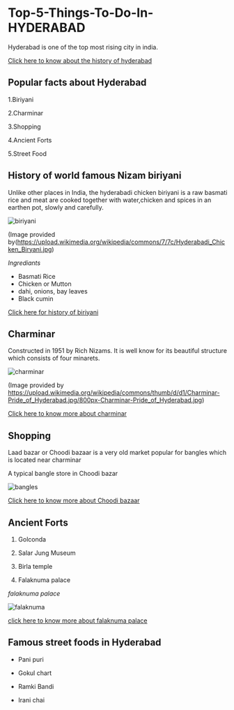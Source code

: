 # Top-5-Things-To-Do-In-HYDERABAD

Hyderabad is one of the top most rising city in india.

[Click here to know about the history of hyderabad](https://en.wikipedia.org/wiki/History_of_Hyderabad)

## Popular facts about Hyderabad

1.Biriyani

2.Charminar

3.Shopping

4.Ancient Forts

5.Street Food

## History of world famous Nizam biriyani

Unlike other places in India, the hyderabadi chicken biriyani is a raw basmati rice and meat are cooked together with water,chicken and spices in an earthen pot, slowly and carefully.

![biriyani](https://upload.wikimedia.org/wikipedia/commons/7/7c/Hyderabadi_Chicken_Biryani.jpg)

(Image provided by(https://upload.wikimedia.org/wikipedia/commons/7/7c/Hyderabadi_Chicken_Biryani.jpg)

 *Ingrediants*
- Basmati Rice
- Chicken or Mutton
- dahi, onions, bay leaves
- Black cumin

[Click here for history of biriyani](https://en.wikipedia.org/wiki/Hyderabadi_biryani)

## Charminar

Constructed in 1951 by Rich Nizams. It is well know for its beautiful structure which consists of four minarets.

![charminar](https://upload.wikimedia.org/wikipedia/commons/thumb/d/d1/Charminar-Pride_of_Hyderabad.jpg/800px-Charminar-Pride_of_Hyderabad.jpg)

(Image provided by https://upload.wikimedia.org/wikipedia/commons/thumb/d/d1/Charminar-Pride_of_Hyderabad.jpg/800px-Charminar-Pride_of_Hyderabad.jpg)

[Click here to know more about charminar](https://en.wikipedia.org/wiki/Charminar#Structure)

## Shopping

Laad bazar or Choodi bazaar is a very old market popular for bangles which is located near charminar

 A typical bangle store in Choodi bazar
 
 ![bangles](https://upload.wikimedia.org/wikipedia/commons/thumb/2/24/Laadbazar.jpg/800px-Laadbazar.jpg)
 
 [Click here to know more about Choodi bazaar](https://en.wikipedia.org/wiki/L)
 
 
## Ancient Forts

 1. Golconda
 
 2. Salar Jung Museum
 
 3. Birla temple
 
 4. Falaknuma palace
 
 *falaknuma palace*
 
 ![falaknuma](https://upload.wikimedia.org/wikipedia/commons/thumb/f/f3/Falaknuma_Palace_01.jpg/1920px-Falaknuma_Palace_01.jpg)
 
 [click here to know more about falaknuma palace](https://en.wikipedia.org/wiki/Falaknuma_Palace)
 

## Famous street foods in Hyderabad

 - Pani puri
 
 - Gokul chart
 
 - Ramki Bandi
 
 - Irani chai
 

 
 
 



